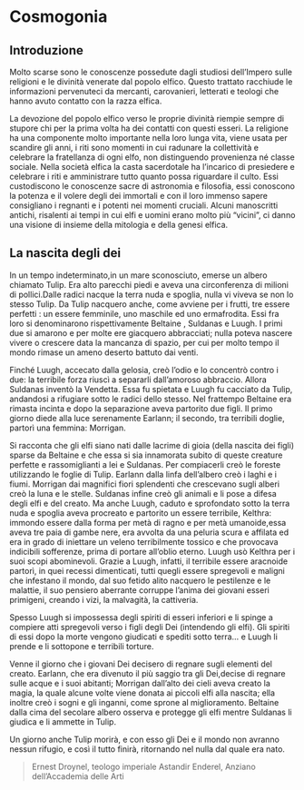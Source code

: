 # Cosmogonia
## Introduzione
Molto scarse sono le conoscenze possedute dagli studiosi dell’Impero sulle religioni e le divinità venerate dal popolo elfico. Questo trattato racchiude le informazioni pervenuteci da mercanti, carovanieri, letterati e teologi che hanno avuto contatto con la razza elfica.

La devozione del popolo elfico verso le proprie divinità riempie sempre di stupore chi per la prima volta ha dei contatti con questi esseri. La religione ha una componente molto importante nella loro lunga vita, viene usata per scandire gli anni, i riti sono momenti in cui radunare la collettività e celebrare la fratellanza di ogni elfo, non distinguendo provenienza né classe sociale. Nella società elfica la casta sacerdotale ha l’incarico di presiedere e celebrare i riti e amministrare tutto quanto possa riguardare il culto. Essi custodiscono le conoscenze sacre di astronomia e filosofia, essi conoscono la potenza e il volere degli dei immortali e con il loro immenso sapere consigliano i regnanti e i potenti nei momenti cruciali. Alcuni manoscritti antichi, risalenti ai tempi in cui elfi e uomini erano molto più “vicini”, ci danno una visione di insieme della mitologia e della genesi elfica.

## La nascita degli dei
In un tempo indeterminato,in un mare sconosciuto, emerse un albero chiamato Tulip. Era alto parecchi piedi e aveva una circonferenza di milioni di pollici.Dalle radici nacque la terra nuda e spoglia, nulla vi viveva se non lo stesso Tulip. Da Tulip nacquero anche, come avviene per i frutti, tre essere perfetti : un essere femminile, uno maschile ed uno ermafrodita. Essi fra loro si denominarono rispettivamente Beltaine , Suldanas e Luugh. I primi due si amarono e per molte ere giacquero abbracciati; nulla poteva nascere vivere o crescere data la mancanza di spazio, per cui per molto tempo il mondo rimase un ameno deserto battuto dai venti.

Finché Luugh, accecato dalla gelosia, creò l’odio e lo concentrò contro i due: la terribile forza riuscì a separarli dall’amoroso abbraccio. Allora Suldanas inventò la Vendetta. Essa fu spietata e Luugh fu cacciato da Tulip, andandosi a rifugiare sotto le radici dello stesso. Nel frattempo Beltaine era rimasta incinta e dopo la separazione aveva partorito due figli. Il primo giorno diede alla luce serenamente Earlann; il secondo, tra terribili doglie, partorì una femmina: Morrigan.

Si racconta che gli elfi siano nati dalle lacrime di gioia (della nascita dei figli) sparse da Beltaine e che essa si sia innamorata subito di queste creature perfette e rassomiglianti a lei e Suldanas. Per compiacerli creò le foreste utilizzando le foglie di Tulip. Earlann dalla linfa dell’albero creò i laghi e i fiumi. Morrigan dai magnifici fiori splendenti che crescevano sugli alberi creò la luna e le stelle. Suldanas infine creò gli animali e li pose a difesa degli elfi e del creato. Ma anche Luugh, caduto e sprofondato sotto la terra nuda e spoglia aveva procreato e partorito un essere terribile, Kelthra: immondo essere dalla forma per metà di ragno e per metà umanoide,essa aveva tre paia di gambe nere, era avvolta da una peluria scura e affilata ed era in grado di iniettare un veleno terribilmente tossico e che provocava indicibili sofferenze, prima di portare all’oblio eterno. Luugh usò Kelthra per i suoi scopi abominevoli. Grazie a Luugh, infatti, il terribile essere aracnoide partorì, in quei recessi dimenticati, tutti quegli essere spregevoli e maligni che infestano il mondo, dal suo fetido alito nacquero le pestilenze e le malattie, il suo pensiero aberrante corruppe l’anima dei giovani esseri primigeni, creando i vizi, la malvagità, la cattiveria.

Spesso Luugh si impossessa degli spiriti di esseri inferiori e li spinge a compiere atti spregevoli verso i figli degli Dei (intendendo gli elfi). Gli spiriti di essi dopo la morte vengono giudicati e spediti sotto terra… e Luugh li prende e li sottopone e terribili torture.

Venne il giorno che i giovani Dei decisero di regnare sugli elementi del creato. Earlann, che era divenuto il più saggio tra gli Dei,decise di regnare sulle acque e i suoi abitanti; Morrigan dall’alto dei cieli aveva creato la magia, la quale alcune volte viene donata ai piccoli elfi alla nascita; ella inoltre creò i sogni e gli inganni, come sprone al miglioramento. Beltaine dalla cima del secolare albero osserva e protegge gli elfi mentre Suldanas li giudica e li ammette in Tulip.

Un giorno anche Tulip morirà, e con esso gli Dei e il mondo non avranno nessun rifugio, e così il tutto finirà, ritornando nel nulla dal quale era nato.

> Ernest Droynel, teologo imperiale
Astandir Enderel, Anziano dell’Accademia delle Arti